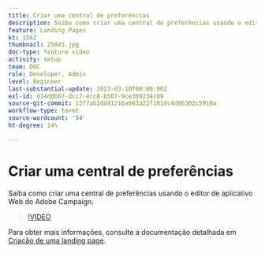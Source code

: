 ```yaml
---
title: Criar uma central de preferências
description: Saiba como criar uma central de preferências usando o editor de aplicativo Web do Adobe Campaign.
feature: Landing Pages
kt: 1562
thumbnail: 25041.jpg
doc-type: feature video
activity: setup
team: DOC
role: Developer, Admin
level: Beginner
last-substantial-update: 2023-03-10T00:00:00Z
exl-id: d14d0b67-dcc7-4cc8-b507-9ce389234c09
source-git-commit: 13f7ab2dd41216a603a22f181dc4d06302c5918a
workflow-type: tm+mt
source-wordcount: '54'
ht-degree: 14%

---
```


# Criar uma central de preferências

Saiba como criar uma central de preferências usando o editor de aplicativo Web do Adobe Campaign.

>[!VIDEO](https://video.tv.adobe.com/v/25041?quality=12&learn=on)

Para obter mais informações, consulte a documentação detalhada em [Criação de uma landing page](https://experienceleague.adobe.com/docs/campaign-classic/using/designing-content/editing-html-content/creating-a-landing-page.html).
